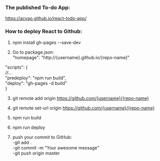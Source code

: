 ### The published To-do App:<br />
https://acyao.github.io/react-todo-app/

### How to deploy React to Github:
1. npm install gh-pages --save-dev

2. Go to package.json:<br />
"homepage": "http://{username}.github.io/{repo-name}"<br />

"scripts": {<br />
  //...<br />
  "predeploy": "npm run build",<br />
  "deploy": "gh-pages -d build"<br />
  }<br />

3. git remote add origin https://github.com/{username}/{repo-name}

4. git remote set-url origin https://github.com/{username}/{repo-name}

5. npm run build

6. npm run deploy

7. push your commit to GitHub: <br />
-git add . <br />
-git commit -m "Your awesome message" <br />
-git push origin master <br />
